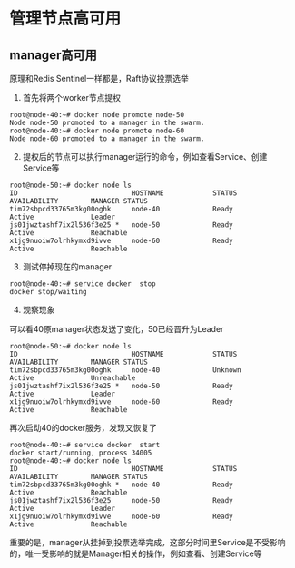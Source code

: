# 管理节点高可用

## manager高可用

原理和Redis Sentinel一样都是，Raft协议投票选举

1. 首先将两个worker节点提权
```docker
root@node-40:~# docker node promote node-50 
Node node-50 promoted to a manager in the swarm.
root@node-40:~# docker node promote node-60 
Node node-60 promoted to a manager in the swarm.
```

2. 提权后的节点可以执行manager运行的命令，例如查看Service、创建Service等
```docker
root@node-50:~# docker node ls
ID                            HOSTNAME            STATUS              AVAILABILITY        MANAGER STATUS
tim72sbpcd33765m3kg00oghk     node-40             Ready               Active              Leader
js01jwztashf7ix2l536f3e25 *   node-50             Ready               Active              Reachable
x1jg9nuoiw7olrhkymxd9ivve     node-60             Ready               Active              Reachable
```

3. 测试停掉现在的manager
```docker
root@node-40:~# service docker  stop
docker stop/waiting
```

4. 观察现象

可以看40原manager状态发送了变化，50已经晋升为Leader
```
root@node-50:~# docker node ls
ID                            HOSTNAME            STATUS              AVAILABILITY        MANAGER STATUS
tim72sbpcd33765m3kg00oghk     node-40             Unknown             Active              Unreachable
js01jwztashf7ix2l536f3e25 *   node-50             Ready               Active              Leader
x1jg9nuoiw7olrhkymxd9ivve     node-60             Ready               Active              Reachable
```

再次启动40的docker服务，发现又恢复了
```docker
root@node-40:~# service docker  start
docker start/running, process 34005
root@node-40:~# docker node ls
ID                            HOSTNAME            STATUS              AVAILABILITY        MANAGER STATUS
tim72sbpcd33765m3kg00oghk *   node-40             Ready               Active              Reachable
js01jwztashf7ix2l536f3e25     node-50             Ready               Active              Leader
x1jg9nuoiw7olrhkymxd9ivve     node-60             Ready               Active              Reachable
```

重要的是，manager从挂掉到投票选举完成，这部分时间里Service是不受影响的，唯一受影响的就是Manager相关的操作，例如查看、创建Service等
